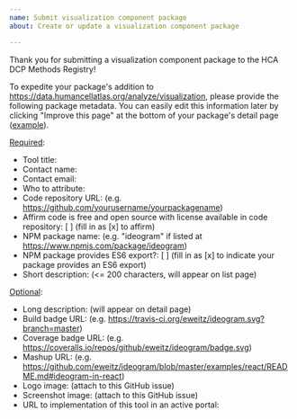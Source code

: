 ```yaml
---
name: Submit visualization component package
about: Create or update a visualization component package

---
```


Thank you for submitting a visualization component package to the HCA DCP Methods Registry!

To expedite your package's addition to https://data.humancellatlas.org/analyze/visualization,
please provide the following package metadata.  You can easily edit this information later by clicking "Improve this page" at the bottom of your package's detail page ([example](https://data.humancellatlas.org/analyze/visualization/anatomogram)).

[Required](https://data.humancellatlas.org/contribute/analysis-tools-registry#package-submission-field-details):
- Tool title: 
- Contact name: 
- Contact email: 
- Who to attribute: 
- Code repository URL: (e.g. https://github.com/yourusername/yourpackagename)
- Affirm code is free and open source with license available in code repository: [ ] (fill in as [x] to affirm)
- NPM package name: (e.g. "ideogram" if listed at https://www.npmjs.com/package/ideogram)
- NPM package provides ES6 export?: [ ] (fill in as [x] to indicate your package provides an ES6 export)
- Short description: (<= 200 characters, will appear on list page)

[Optional](https://data.humancellatlas.org/contribute/analysis-tools-registry#optional-fields-for-methods-and-visualizations):
- Long description: (will appear on detail page)
- Build badge URL: (e.g. https://travis-ci.org/eweitz/ideogram.svg?branch=master)
- Coverage badge URL: (e.g. https://coveralls.io/repos/github/eweitz/ideogram/badge.svg)
- Mashup URL: (e.g. https://github.com/eweitz/ideogram/blob/master/examples/react/README.md#ideogram-in-react)
- Logo image: (attach to this GitHub issue)
- Screenshot image: (attach to this GitHub issue)
- URL to implementation of this tool in an active portal:
